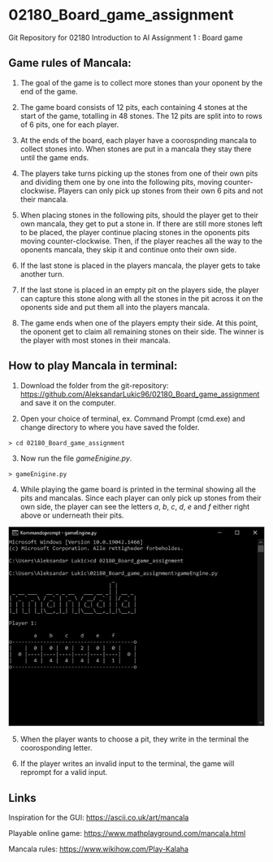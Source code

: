 # 02180_Board_game_assignment
Git Repository for 02180 Introduction to AI 
Assignment 1 : Board game

## **Game rules of Mancala:** ##
1. The goal of the game is to collect more stones than your oponent by the end of the game.

2. The game board consists of 12 pits, each containing 4 stones at the start of the game, totalling in 48 stones. The 12 pits are split into to rows of 6 pits, one for each player.

3. At the ends of the board, each player have a coorospnding mancala to collect stones into. When stones are put in a mancala they stay there until the game ends.

4. The players take turns picking up the stones from one of their own pits and dividing them one by one into the following pits, moving counter-clockwise. Players can only pick up stones from their own 6 pits and not their mancala.

5. When placing stones in the following pits, should the player get to their own mancala, they get to put a stone in. If there are still more stones left to be placed, the player continue placing stones in the oponents pits moving counter-clockwise. Then, if the player reaches all the way to the oponents mancala, they skip it and continue onto their own side.

6. If the last stone is placed in the players mancala, the player gets to take another turn.

7. If the last stone is placed in an empty pit on the players side, the player can capture this stone along with all the stones in the pit across it on the oponents side and put them all into the players mancala.

8. The game ends when one of the players empty their side. At this point, the oponent get to claim all remaining stones on their side. The winner is the player with most stones in their mancala. 

## **How to play Mancala in terminal:** ##
1. Download the folder from the git-repository: https://github.com/AleksandarLukic96/02180_Board_game_assignment and save it on the computer.

2. Open your choice of terminal, ex. Command Prompt (cmd.exe) and change directory to where you have saved the folder.
```
> cd 02180_Board_game_assignment
```

3. Now run the file _gameEnigine.py_.
```
> gameEnigine.py
```

4. While playing the game board is printed in the terminal showing all the pits and mancalas. Since each player can only pick up stones from their own side, the player can see the letters _a_, _b_, _c_, _d_, _e_ and _f_ either right above or underneath their pits.
<!-- Screenshot from cmd-prompt-->
![](https://github.com/AleksandarLukic96/02180_Board_game_assignment/blob/main/Images/MancalaTerminal1.JPG)

5. When the player wants to choose a pit, they write in the terminal the coorosponding letter. 

6. If the player writes an invalid input to the terminal, the game will reprompt for a valid input.

## Links ##
Inspiration for the GUI:
https://ascii.co.uk/art/mancala

Playable online game: 
https://www.mathplayground.com/mancala.html

Mancala rules: https://www.wikihow.com/Play-Kalaha 
